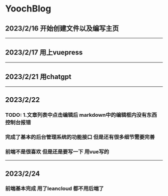 # YoochBlog
## 2023/2/16   开始创建文件以及编写主页
---
## 2023/2/17    用上vuepress   
---
## 2023/2/21    用chatgpt   
---
## 2023/2/22    
###  TODO:  1.文章列表中点击编辑后  markdown中的编辑框内没有东西  控制台报错
### 完成了基本的后台管理系统的功能接口  但是还有很多细节需要完善
### 前端不是很喜欢 但是还是要写一下  用vue写的  
---
## 2023/2/24
### 前端基本完成  用了leancloud 都不用后端了